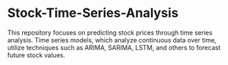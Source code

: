 # Stock-Time-Series-Analysis
This repository focuses on predicting stock prices through time series analysis. Time series models, which analyze continuous data over time, utilize techniques such as ARIMA, SARIMA, LSTM, and others to forecast future stock values.
